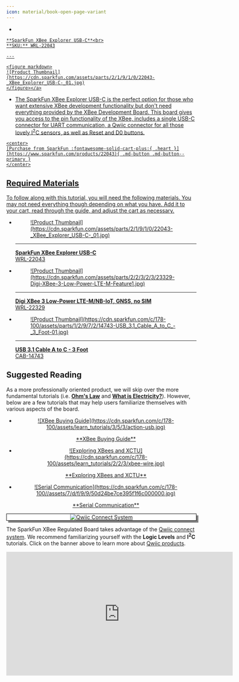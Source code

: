 ```yaml
---
icon: material/book-open-page-variant
---
```



<div class="grid cards desc" markdown>

-    <a href="https://www.sparkfun.com/products/22043">
    **SparkFun XBee Explorer USB-C**<br>
    **SKU:** WRL-22043

    ---

    <figure markdown>
    ![Product Thumbnail](https://cdn.sparkfun.com/assets/parts/2/1/9/1/0/22043-_XBee_Explorer_USB-C-_01.jpg)
    </figure></a>
    
-    The SparkFun XBee Explorer USB-C is the perfect option for those who want extensive XBee development functionality but don't need everything provided by the XBee Development Board. This board gives you access to the pin functionality of the XBee, includes a single USB-C connector for UART communication, a Qwiic connector for all those lovely I<sup>2</sup>C sensors, as well as Reset and D0 buttons.

    <center>
    [Purchase from SparkFun :fontawesome-solid-cart-plus:{ .heart }](https://www.sparkfun.com/products/22043){ .md-button .md-button--primary }
    </center>

</div>


## Required Materials

To follow along with this tutorial, you will need the following materials. You may not need everything though depending on what you have. Add it to your cart, read through the guide, and adjust the cart as necessary.


<div class="grid cards" markdown>

-   <a href="https://www.sparkfun.com/products/22043">
    <figure markdown>
    ![Product Thumbnail](https://cdn.sparkfun.com/assets/parts/2/1/9/1/0/22043-_XBee_Explorer_USB-C-_01.jpg)
    </figure>

    ---

    **SparkFun XBee Explorer USB-C**<br>
    WRL-22043</a>

-   <a href="https://www.sparkfun.com/products/22329">
    <figure markdown>
    ![Product Thumbnail](https://cdn.sparkfun.com/assets/parts/2/2/3/2/3/23329-Digi-XBee-3-Low-Power-LTE-M-Feature1.jpg)
    </figure>

    ---

    **Digi XBee 3 Low-Power LTE-M/NB-IoT, GNSS, no SIM**<br>
    WRL-22329</a>

-   <a href="https://www.sparkfun.com/products/14743">
    <figure markdown>
    ![Product Thumbnail](https://cdn.sparkfun.com/c/178-100/assets/parts/1/2/9/7/2/14743-USB_3.1_Cable_A_to_C_-_3_Foot-01.jpg)
    </figure>

    ---

    **USB 3.1 Cable A to C - 3 Foot**<br>
    CAB-14743</a>

</div>



## Suggested Reading

As a more professionally oriented product, we will skip over the more fundamental tutorials (i.e. [**Ohm's Law**](https://learn.sparkfun.com/tutorials/voltage-current-resistance-and-ohms-law) and [**What is Electricity?**](https://learn.sparkfun.com/tutorials/what-is-electricity)). However, below are a few tutorials that may help users familiarize themselves with various aspects of the board.


<div class="grid cards hide col-4" markdown align="center">

-   <a href="https://www.sparkfun.com/pages/xbee_guide">
    <figure markdown>
    ![XBee Buying Guide](https://cdn.sparkfun.com/c/178-100/assets/learn_tutorials/3/5/3/action-usb.jpg)
    </figure>
    </a>
    <a href="https://www.sparkfun.com/pages/xbee_guide">**XBee Buying Guide**
    </a>

-   <a href="https://learn.sparkfun.com/tutorials/exploring-xbees-and-xctu">
    <figure markdown>
    ![Exploring XBees and XCTU](https://cdn.sparkfun.com/c/178-100/assets/learn_tutorials/2/2/3/xbee-wire.jpg)
    </figure>
    </a>
    <a href="https://learn.sparkfun.com/tutorials/exploring-xbees-and-xctu">**Exploring XBees and XCTU**
    </a>    

-   <a href="https://learn.sparkfun.com/tutorials/serial-communication">
    <figure markdown>
    ![Serial Communication](https://cdn.sparkfun.com/c/178-100//assets/7/d/f/9/9/50d24be7ce395f1f6c000000.jpg)
    </figure>
    </a>
    <a href="https://learn.sparkfun.com/tutorials/serial-communication">**Serial Communication**
    </a>    

</div>

<center>
<div align="center">
    <div style="top:5px;left:5px;background-color:Gray;position:relative">
        <div style="top:-5px;left:-5px;background-color:#ffffff;position:relative;border:1px solid black;">
            <a href="https://www.sparkfun.com/qwiic"><img src="https://cdn.sparkfun.com/assets/custom_pages/2/7/2/qwiic-logo.png" alt="Qwiic Connect System" title="Qwiic Connect System"></a>
        </div>
    </div>
</div>
</center>

The SparkFun XBee Regulated Board takes advantage of the [Qwiic connect system](https://www.sparkfun.com/qwiic). We recommend familiarizing yourself with the **Logic Levels** and **I<sup>2</sup>C** tutorials.  Click on the banner above to learn more about [Qwiic products](https://www.sparkfun.com/qwiic).

<center>
    <iframe width="600" height="327" src="https://www.youtube.com/embed/x0RDEHqFIF8" title="SparkFun's Qwiic Connect System" frameborder="0" allow="accelerometer; autoplay; clipboard-write; encrypted-media; gyroscope; picture-in-picture" allowfullscreen></iframe>
</center>
